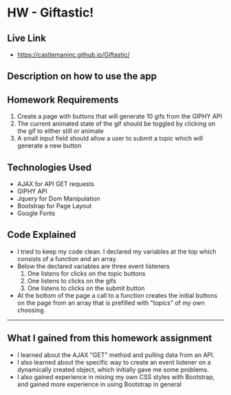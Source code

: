 # HW - Giftastic!

## Live Link
 - https://castlemaninc.github.io/Giftastic/

## Description on how to use the app

## Homework Requirements

1. Create a page with buttons that will generate 10 gifs from the GIPHY API
2. The current animated state of the gif should be toggled by clicking on the gif to either still or animate 
3. A small input field should allow a user to submit a topic which will generate a new button 

## Technologies Used

- AJAX for API GET requests
- GIPHY API 
- Jquery for Dom Manipulation
- Bootstrap for Page Layout 
- Google Fonts 

## Code Explained
- I tried to keep my code clean. I declared my variables at the top which consists of a function and an array.
- Below the declared variables are three event listeners 
	1. One listens for clicks on the topic buttons
	2. One listens to clicks on the gifs 
	3. One listens to clicks on the submit button
- At the bottom of the page a call to a function creates the initial buttons on the page from an array that is prefilled with "topics" of my own choosing. 

-------------

## What I gained from this homework assignment

- I learned about the AJAX "GET" method and pulling data from an API. 
- I also learned about the specific way to create an event listener on a dynamically created object, which initially gave me some problems. 
- I also gained experience in mixing my own CSS styles with Bootstrap, and gained more experience in using Bootstrap in general  

